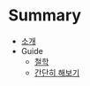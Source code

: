 # Summary

* [소개](README.md)
* Guide
  * [철학](guide/philosophy.md)
  * [간단히 해보기](guide/quick_start.md)

